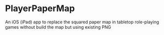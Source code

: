PlayerPaperMap
==============

An iOS (iPad) app to replace the squared paper map in tabletop role-playing games without build the map but using existing PNG
